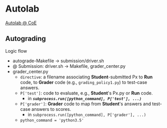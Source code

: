 # Autolab

[Autolab @ CoE](http://autolab.en.kku.ac.th/)

## Autograding

Logic flow
  * autograde-Makefile -> submission/driver.sh
  * @ Submission: driver.sh -> Makefile, grader_center.py
  * grader_center.py
    * ```directive```: a filename associating **Student**-submitted Px to **Run** code, to **Grader** code (e.g., ```grading_policy1.py```) to test-case answers.
    * ```P['test']```: code to evaluate, e.g., **Student**'s Px.py or **Run** code. 
      * in ***```subprocess.run([python_command], P['test'], ...)```***
    * ```P['grader']```: **Grader** code to map from **Student**'s answers and test-case answers to scores. 
      * in ```subprocess.run([python_command], P['grader'], ...)```
    * ```python_command = 'python3.5'```
